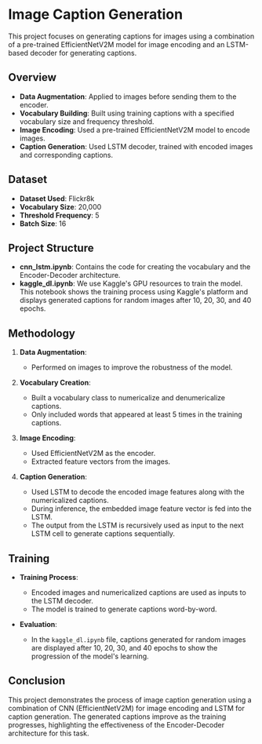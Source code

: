 # Image Caption Generation

This project focuses on generating captions for images using a combination of a pre-trained EfficientNetV2M model for image encoding and an LSTM-based decoder for generating captions.

## Overview

- **Data Augmentation**: Applied to images before sending them to the encoder.
- **Vocabulary Building**: Built using training captions with a specified vocabulary size and frequency threshold.
- **Image Encoding**: Used a pre-trained EfficientNetV2M model to encode images.
- **Caption Generation**: Used LSTM decoder, trained with encoded images and corresponding captions.

## Dataset

- **Dataset Used**: Flickr8k
- **Vocabulary Size**: 20,000
- **Threshold Frequency**: 5
- **Batch Size**: 16

## Project Structure

- **cnn_lstm.ipynb**: Contains the code for creating the vocabulary and the Encoder-Decoder architecture.
- **kaggle_dl.ipynb**: We use Kaggle's GPU resources to train the model. This notebook shows the training process using Kaggle's platform and displays generated captions for random images after 10, 20, 30, and 40 epochs.

## Methodology

1. **Data Augmentation**:
   - Performed on images to improve the robustness of the model.

2. **Vocabulary Creation**:
   - Built a vocabulary class to numericalize and denumericalize captions.
   - Only included words that appeared at least 5 times in the training captions.

3. **Image Encoding**:
   - Used EfficientNetV2M as the encoder.
   - Extracted feature vectors from the images.

4. **Caption Generation**:
   - Used LSTM to decode the encoded image features along with the numericalized captions.
   - During inference, the embedded image feature vector is fed into the LSTM.
   - The output from the LSTM is recursively used as input to the next LSTM cell to generate captions sequentially.

## Training

- **Training Process**:
  - Encoded images and numericalized captions are used as inputs to the LSTM decoder.
  - The model is trained to generate captions word-by-word.

- **Evaluation**:
  - In the `kaggle_dl.ipynb` file, captions generated for random images are displayed after 10, 20, 30, and 40 epochs to show the progression of the model's learning.


## Conclusion

This project demonstrates the process of image caption generation using a combination of CNN (EfficientNetV2M) for image encoding and LSTM for caption generation. The generated captions improve as the training progresses, highlighting the effectiveness of the Encoder-Decoder architecture for this task.

